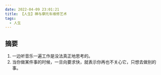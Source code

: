 ```yaml
---
date: 2022-04-09 23:01:21
title: 【人生】禅与摩托车维修艺术
tags:
  - 人生
---
```


## 摘要

1. 一边听音乐一遍工作是没法真正地思考的。
2. 当你做某件事的时候，一旦向要求快，就表示你再也不关心它，只想去做别的事。